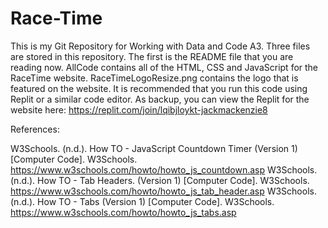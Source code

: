 # Race-Time
This is my Git Repository for Working with Data and Code A3. Three files are stored in this repository. The first is the README file that you are reading now. AllCode contains all of the HTML, CSS and JavaScript for the RaceTime website. RaceTimeLogoResize.png contains the logo that is featured on the website. It is recommended that you run this code using Replit or a similar code editor. As backup, you can view the Replit for the website here: https://replit.com/join/lqibjloykt-jackmackenzie8 

References: 

W3Schools. (n.d.). How TO - JavaScript Countdown Timer (Version 1) [Computer Code]. W3Schools. https://www.w3schools.com/howto/howto_js_countdown.asp 
W3Schools. (n.d.). How TO - Tab Headers. (Version 1) [Computer Code]. W3Schools. https://www.w3schools.com/howto/howto_js_tab_header.asp 
W3Schools. (n.d.). How TO - Tabs (Version 1) [Computer Code]. W3Schools. https://www.w3schools.com/howto/howto_js_tabs.asp 
